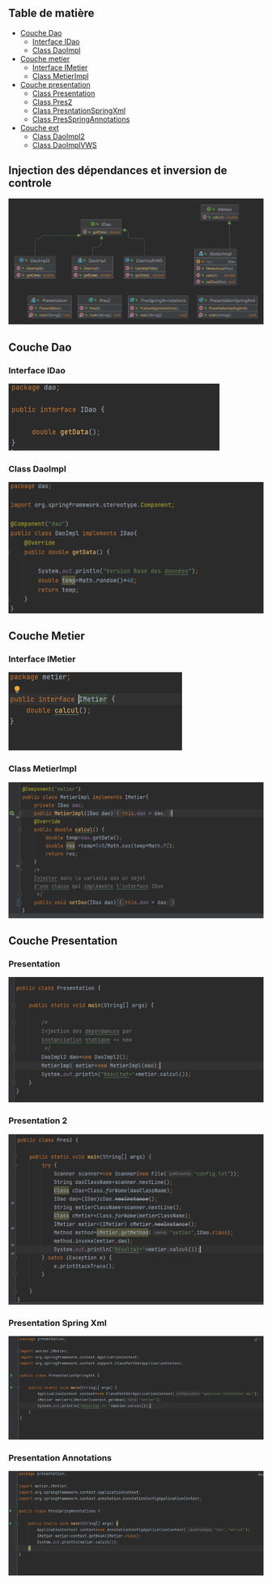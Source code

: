 <h2>Table de matière</h2>
<ul>
    <li><a href="#dao">Couche Dao</a> 
        <ul><li><a href="#idao">Interface IDao</a></li>
        <li><a href="#impldao">Class DaoImpl</a></li></ul>
    </li>
   
<li><a href="metier">Couche metier</a>
        <ul><li><a href="imetier">Interface IMetier</a></li>
        <li><a href="implmetier">Class MetierImpl</a></li></ul>
 </li>
<li><a href="pres">Couche presentation</a>
        <ul><li><a href="pres1">Class Presentation</a></li>
        <li><a href="pres2">Class Pres2</a></li>
        <li><a href="presxml">Class PresntationSpringXml</a></li>
        <li><a href="presanno">Class PresSpringAnnotations</a></li></ul>
    </li>
    <li><a href="ext">Couche ext</a>
        <ul><li><a href="impl2">Class DaoImpl2</a></li>
        <li><a href="implvws">Class DaoImplVWS</a></li></ul>
</li></ul>

<h2>Injection des dépendances et inversion de controle</h2>
<img src="captures/TP_IOC.png">
<h2 id="dao">Couche Dao</h2>
<h3 id="idao">Interface IDao</h3>
<img src="captures/Idao.PNG">
<h3 id="impldao">Class DaoImpl</h3>
<img src="captures/DaoImpl.PNG">

<h2 id="metier">Couche Metier</h2>
<h3 id="imetier">Interface IMetier</h3>
<img src="captures/imetier.PNG">
<h3 id="implmetier">Class MetierImpl</h3>
<img src="captures/metierimpl.PNG">

<h2 id="pres">Couche Presentation</h2>
<h3 id="pres1">Presentation</h3>
<img src="captures/pres1.PNG">
<h3 id="pres2">Presentation 2</h3>
<img src="captures/pres2.PNG">
<h3 id="presxml">Presentation Spring Xml</h3>
<img src="captures/presxml.PNG">
<h3 id="presanno">Presentation Annotations</h3>
<img src="captures/presanno.PNG">

